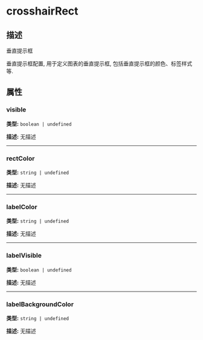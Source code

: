 # crosshairRect
## 描述
垂直提示框

垂直提示框配置, 用于定义图表的垂直提示框, 包括垂直提示框的颜色、标签样式等.


## 属性

### visible

**类型:** `boolean | undefined`

**描述:**
无描述

---

### rectColor

**类型:** `string | undefined`

**描述:**
无描述

---

### labelColor

**类型:** `string | undefined`

**描述:**
无描述

---

### labelVisible

**类型:** `boolean | undefined`

**描述:**
无描述

---

### labelBackgroundColor

**类型:** `string | undefined`

**描述:**
无描述